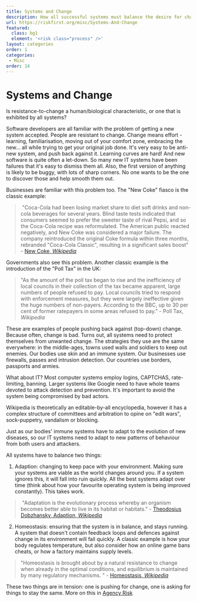 ```yaml
---
title: Systems and Change
description: How all successful systems must balance the desire for change against the operational requirement of consistency.
url: https://riskfirst.org/misc/Systems-And-Change
featured: 
  class: bg1
  element: '<risk class="process" />'
layout: categories
order: 1
categories:
 - Misc
order: 14
---
```


# Systems and Change

Is resistance-to-change a human/biological characteristic, or one that is exhibited by all systems?

Software developers are all familiar with the problem of getting a new system accepted.  People are resistant to change.  Change means effort - learning, familiarisation, moving out of your comfort zone, embracing the new... all while trying to get your original job done.   It's very easy to be anti-new system, and push back against it.  Learning curves are hard!  And new software is quite often a let-down.  So many new IT systems have been failures that it's easy to dismiss them all.    Also, the first version of anything is likely to be buggy, with lots of sharp corners.   No one wants to be the one to discover those and help smooth them out.

Businesses are familiar with this problem too.  The "New Coke" fiasco is the classic example:

>  "Coca-Cola had been losing market share to diet soft drinks and non-cola beverages for several years. Blind taste tests indicated that consumers seemed to prefer the sweeter taste of rival Pepsi, and so the Coca-Cola recipe was reformulated. The American public reacted negatively, and New Coke was considered a major failure.  The company reintroduced the original Coke formula within three months, rebranded "Coca-Cola Classic", resulting in a significant sales boost" - [New Coke, _Wikipedia_](https://en.wikipedia.org/wiki/New_Coke) 

Governments also see this problem.   Another classic example is the introduction of the "Poll Tax" in the UK:

> "As the amount of the poll tax began to rise and the inefficiency of local councils in their collection of the tax became apparent, large numbers of people refused to pay. Local councils tried to respond with enforcement measures, but they were largely ineffective given the huge numbers of non-payers. According to the BBC, up to 30 per cent of former ratepayers in some areas refused to pay." - Poll Tax, _Wikipedia_

These are examples of people pushing back against (top-down) change.   Because often, change is bad.   Turns out, all systems need to protect themselves from unwanted change.  The strategies they use are the same everywhere:  in the middle-ages, towns used walls and soldiers to keep out enemies.  Our bodies use skin and an immune system.  Our businesses use firewalls, passes and intrusion detection.  Our countries use borders, passports and armies.  

What about IT?  Most computer systems employ logins, CAPTCHAS, rate-limiting, banning.  Larger systems like Google need to have whole teams devoted to attack detection and prevention.  It's important to avoid the system being compromised by bad actors.    

Wikipedia is theoretically an editable-by-all encyclopedia, however it has a complex structure of committees and arbitration to opine on "edit wars", sock-puppetry, vandalism or blocking.  

Just as our bodies' immune systems have to adapt to the evolution of new diseases, so our IT systems need to adapt to new patterns of behaviour from both users and attackers.

All systems have to balance two things:  

1) Adaption:  changing to keep pace with your environment.  Making sure your systems are viable as the world changes around you.  If a system ignores this, it will fall into ruin quickly.  All the best systems adapt over time (think about how your favourite operating system is being improved constantly). This takes work.  

>  "Adaptation is the evolutionary process whereby an organism becomes better able to live in its habitat or habitats." - [Theodosius Dobzhansky, Adaption, _Wikipedia_](https://en.wikipedia.org/wiki/Adaptation)

2) Homeostasis: ensuring that the system is in balance, and stays running.    A system that doesn't contain feedback loops and defences against change in its environment will fail quickly.  A classic example is how your body regulates temperature, but also consider how an online game bans cheats, or how a factory maintains supply levels.

> "Homeostasis is brought about by a natural resistance to change when already in the optimal conditions, and equilibrium is maintained by many regulatory mechanisms. " - [Homeostasis, _Wikipedia_](https://en.wikipedia.org/wiki/Homeostasis)

These two things are in tension:  one is pushing for change, one is asking for things to stay the same.   More on this in [Agency Risk](../risks/Agency-Risk.md)
